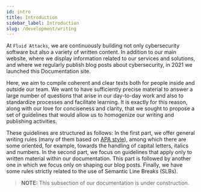 ```yaml
---
id: intro
title: Introduction
sidebar_label: Introduction
slug: /development/writing
---
```


At `Fluid Attacks`,
we are continuously building not only cybersecurity software
but also a variety of written content.
In addition to our main website,
where we display information related to our services and solutions,
and where we regularly publish blog posts about cybersecurity,
in 2021 we launched this Documentation site.

Here, we aim to compile coherent and clear texts
both for people inside and outside our team.
We want to have sufficiently precise material
to answer a large number of questions that arise in our day-to-day work
and also to standardize processes and facilitate learning.
It is exactly for this reason,
along with our love for conciseness and clarity,
that we sought to propose a set of guidelines
that would allow us to homogenize our writing and publishing activities.

These guidelines are structured as follows:
In the first part, we offer general writing rules
(many of them based on [APA style](https://owl.purdue.edu/owl/research_and_citation/apa_style/apa_style_introduction.html)),
among which there are some oriented, for example,
towards the handling of capital letters, italics and numbers.
In the second part, we focus on guidelines
that apply only to written material within our documentation.
This part is followed by another one
in which we focus only on shaping our blog posts.
Finally, we have some rules
strictly related to the use of Semantic Line Breaks (SLBs).

> **NOTE:**
> This subsection of our documentation is under construction.
